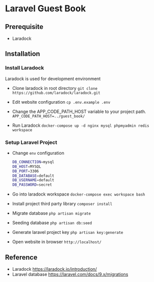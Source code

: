# Laravel Guest Book

## Prerequisite
- Laradock

## Installation

### Install Laradock
Laradock is used for development environment
- Clone laradock in root directory
```git clone https://github.com/laradock/laradock.git```

- Edit website configuration
```cp .env.example .env```

- Change the APP_CODE_PATH_HOST variable to your project path.
```APP_CODE_PATH_HOST=../guest_book/```

- Run Laradock
```docker-compose up -d nginx mysql phpmyadmin redis workspace ```

### Setup Laravel Project

- Change `env` configuration
    ```sh
    DB_CONNECTION=mysql
    DB_HOST=MYSQL
    DB_PORT=3306
    DB_DATABASE=default
    DB_USERNAME=default
    DB_PASSWORD=secret
    ```

- Go into laradock workspace
```docker-compose exec workspace bash```

- Install project third party library
```composer install```

- Migrate database
```php artisan migrate```

- Seeding database
```php artisan db:seed```

- Generate laravel project key
```php artisan key:generate```

- Open website in browser
```http://localhost/```

## Reference
- Laradock
  https://laradock.io/introduction/
- Laravel database
  https://laravel.com/docs/9.x/migrations